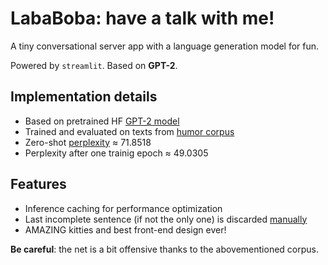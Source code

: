# LabaBoba: have a talk with me!

A tiny conversational server app with a language generation model for fun.

Powered by `streamlit`. Based on **GPT-2**.

## Implementation details
+ Based on pretrained HF [GPT-2 model](https://huggingface.co/sberbank-ai/rugpt3small_based_on_gpt2)
+ Trained and evaluated on texts from [humor corpus](https://github.com/computational-humor/humor-recognition/tree/master/data)
+ Zero-shot [perplexity](https://en.wikipedia.org/wiki/Perplexity) ≈ 71.8518
+ Perplexity after one trainig epoch ≈ 49.0305

## Features
+ Inference caching for performance optimization
+ Last incomplete sentence (if not the only one) is discarded [manually](https://github.com/natasha/razdel#usage)
+ AMAZING kitties and best front-end design ever!

**Be careful**: the net is a bit offensive thanks to the abovementioned corpus.

